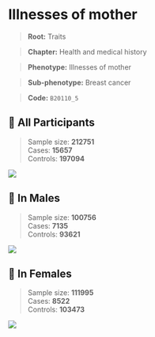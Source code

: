 # Illnesses of mother
> **Root:** Traits  

> **Chapter:** Health and medical history  

> **Phenotype:** Illnesses of mother  

> **Sub-phenotype:** Breast cancer  

> **Code:** `B20110_5`

## 🧪 All Participants  
> Sample size: **212751**  
> Cases: **15657**  
> Controls: **197094**
<img src="/Traits/Figures/ALL/B20110_5.png"/>
<CsvTable src="/Traits/Data/ALL/LG_B20110_5.csv" label="🔍 View full results" />

## 👨 In Males  
> Sample size: **100756**  
> Cases: **7135**  
> Controls: **93621**
<img src="/Traits/Figures/Male/B20110_5.png"/>
<CsvTable src="/Traits/Data/Male/LG_B20110_5.csv" label="🔍 View full results" />

## 👩 In Females  
> Sample size: **111995**  
> Cases: **8522**  
> Controls: **103473**
<img src="/Traits/Figures/Female/B20110_5.png"/>
<CsvTable src="/Traits/Data/Female/LG_B20110_5.csv" label="🔍 View full results" />
